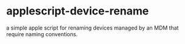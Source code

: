 # applescript-device-rename
a simple apple script for renaming devices managed by an MDM that require naming conventions.
